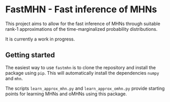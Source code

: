 # FastMHN - Fast inference of MHNs

This project aims to allow for the fast inference of MHNs through suitable rank-1 approximations of the time-marginalized probability distributions.

It is currently a work in progress.

## Getting started
The easiest way to use `fastmhn` is to clone the repository and install the package using `pip`.
This will automatically install the dependencies `numpy` and `mhn`.

The scripts `learn_approx_mhn.py` and `learn_approx_omhn.py` provide starting points for learning MHNs and oMHNs using this package.

